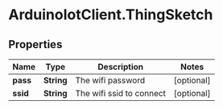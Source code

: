 # ArduinoIotClient.ThingSketch

## Properties

Name | Type | Description | Notes
------------ | ------------- | ------------- | -------------
**pass** | **String** | The wifi password | [optional] 
**ssid** | **String** | The wifi ssid to connect | [optional] 


